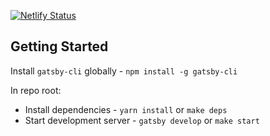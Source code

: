 [![Netlify Status](https://api.netlify.com/api/v1/badges/b654c94e-08a6-4b79-b443-7837581b1d8d/deploy-status)](https://app.netlify.com/sites/gatsby-starter-netlify-cms-ci/deploys)

## Getting Started
Install `gatsby-cli` globally - `npm install -g gatsby-cli`

In repo root:
- Install dependencies - `yarn install` or `make deps`
- Start development server - `gatsby develop` or `make start`
